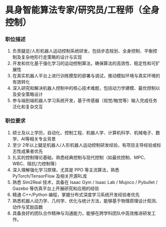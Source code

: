 # 具身智能算法专家/研究员/工程师（全身控制）

### 职位描述
1. 负责腿足/人形机器人运动控制系统研发，包括步态规划、全身控制、平衡控制及复杂地形行走策略的设计与实现
2. 开发和优化基于强化学习的运动控制算法，确保算法的高效性、稳定性和可扩展性
3. 在真实机器人平台上进行训练模型的部署与调试，推动模拟环境与真实环境的有效转化
4. 深入研究和解决机器人控制中的核心技术难题，包括动力学建模、最优控制以及安全策略设计
5. 参与端到端机器人学习系统开发，基于传感器（视觉/触觉等）输入完成任务泛化和复杂交互

### 职位要求
1. 硕士及以上学历，自动化、控制工程、机器人学、计算机科学、机械电子、数学、AI等相关专业背景
2. 至少 2年以上腿足机器人/人形机器人运动控制研发经验，有项目主导经验或标志性成果者优先
3. 扎实的控制理论基础，熟悉经典控制与现代控制（如最优控制、MPC、WBC、阻抗/力控制等）
4. 深入理解强化学习原理，尤其是 PPO 等主流算法，熟悉 PyTorch/TensorFlow 及相关开源RL库
5. 熟悉 Sim2Real 技术，具备在 Isaac Gym / Isaac Lab / Mujoco / Pybullet / Gazebo 等仿真平台上开展研究和应用的经验
6. 精通 C++/Python 编程，掌握分布式深度学习系统开发经验者优先
7. 熟悉机器人动力学、几何学、优化与统计方法，能够基于物理原理设计观测、动作与奖励函数
8. 具备良好的团队合作精神与沟通能力，能够在跨学科团队中高效推进研发工作。
